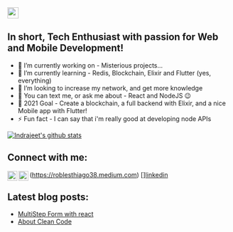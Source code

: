 <img src="https://media.giphy.com/media/hvRJCLFzcasrR4ia7z/giphy.gif" width="25px">

## In short, Tech Enthusiast with passion for Web and Mobile Development!
- 🔭 I’m currently working on - Misterious projects...
- 🌱 I’m currently learning - Redis, Blockchain, Elixir and Flutter (yes, everything)
- 👯 I’m looking to increase my network, and get more knowledge
- 💬 You can text me, or ask me about - React and NodeJS 😉
- 🥅 2021 Goal - Create a blockchain, a full backend with Elixir, and a nice Mobile app with Flutter!
- ⚡ Fun fact - I can say that i'm really good at developing node APIs


[![Indrajeet's github stats](https://github-readme-stats.vercel.app/api?username=trsp400&count_private=true&include_all_commits=true&theme=radical)](https://github.com/trsp400?tab=repositories)

## Connect with me:
[<img align="left" alt="codeSTACKr.com" width="22px" src="https://cdn4.iconfinder.com/data/icons/social-media-2210/24/Medium-512.png" />][medium](https://roblesthiago38.medium.com)
[<img align="left" alt="codeSTACKr | LinkedIn" width="22px" src="https://cdn.jsdelivr.net/npm/simple-icons@v3/icons/linkedin.svg" />][linkedin](https://www.linkedin.com/in/thiago-r-a904bb119/)
<br />

## Latest blog posts:
<!-- BLOG-POST-LIST:START -->
- [MultiStep Form with react](https://roblesthiago38.medium.com/como-criar-um-multistep-form-com-reactjs-b8d51159758)
- [About Clean Code](https://roblesthiago38.medium.com/clean-code-c30b2c440068)
<!-- BLOG-POST-LIST:END -->

[medium]: https://roblesthiago38.medium.com/
